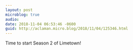 ```yaml
---
layout: post
microblog: true
audio: 
date: 2018-11-04 06:53:46 -0600
guid: http://aclaman.micro.blog/2018/11/04/125346.html
---
```

Time to start Season 2 of Limetown!
